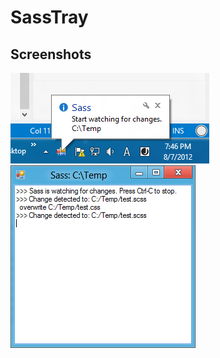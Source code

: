 SassTray
========

Screenshots
-----------

![Screenshot_01](https://github.com/mayuki/SassTray/raw/master/Resources/Screenshot/screenshot_01.png)
![Screenshot_02](https://github.com/mayuki/SassTray/raw/master/Resources/Screenshot/screenshot_02.png)
